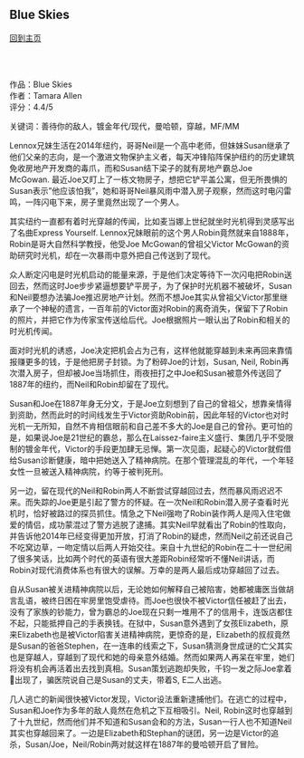 ## Blue Skies
[回到主页](https://boheme130.github.io/Fiction.git.io/)

<br>
<br>

作品：Blue Skies<br>
作者：Tamara Allen<br>
评分：4.4/5<br>

关键词：善待你的敌人，镀金年代/现代，曼哈顿，穿越，MF/MM

Lennox兄妹生活在2014年纽约，哥哥Neil是一个高中老师，但妹妹Susan继承了他们父亲的志向，是一个激进文物保护主义者，每天冲锋陷阵保护纽约的历史建筑免收房地产开发商的毒爪，而和Susan结下梁子的就有房地产霸总Joe McGowan. 最近Joe又盯上了一栋文物房子，想把它铲平盖公寓，但无所畏惧的Susan表示”他应该怕我”，她和哥哥Neil暴风雨中潜入房子观察，然而这时电闪雷鸣，一阵闪电下来，房子里竟然出现了一个男人。

其实纽约一直都有着时光穿越的传闻，比如麦当娜上世纪就坐时光机得到灵感写出了名曲Express Yourself. Lennox兄妹眼前的这个男人Robin竟然就来自1888年，Robin是哥大自然科学教授，他受Joe McGowan的曾祖父Victor McGowan的资助研究时光机，却在一次暴雨中意外把自己传送到了现代。

众人断定闪电是时光机启动的能量来源，于是他们决定等待下一次闪电把Robin送回去，然而这时Joe步步紧逼想要铲平房子，为了保护时光机器不被破坏，Susan和Neil要想办法骗Joe推迟房地产计划。然而不想Joe其实从曾祖父Victor那里继承了一个神秘的遗言，一百年前的Victor面对Robin的离奇消失，保留下了Robin的照片，并把它作为传家宝传送给后代。Joe根据照片一眼认出了Robin和相关的时光机传闻。

面对时光机的诱惑，Joe决定把机会占为己有，这样他就能穿越到未来再回来靠情报赚更多的钱，于是他把房子封锁。为了粉碎Joe的计划，Susan, Neil, Robin再次潜入房子，但却被Joe当场抓住，雨夜扭打之中Joe和Susan被意外传送回了1887年的纽约，而Neil和Robin却留在了现代。

Susan和Joe在1887年身无分文，于是Joe立刻想到了自己的曾祖父，想靠亲情得到资助，然而此时的时间线发生于Victor资助Robin前，因此年轻的Victor也对时光机一无所知，自然不肯相信眼前和自己差不多大的Joe是自己的曾孙。更可怕的是，如果说Joe是21世纪的霸总，那么在Laissez-faire主义盛行、集团几乎不受限制的镀金年代，Victor的手段更加肆无忌惮。第一次见面，起疑心的Victor就假借给Susan诊断健康，暗中把她送入了精神病院。在那个管理混乱的年代，一个年轻女性一旦被送入精神病院，约等于被判死刑。

另一边，留在现代的Neil和Robin两人不断尝试穿越回过去，然而暴风雨迟迟不来。而失踪的Joe更是引起了警方的怀疑。在一次Neil和Robin潜入房子查看时光机时，恰好被路过的探员抓住。情急之下Neil强吻了Robin装作两人是闯入住宅做爱的情侣，成功蒙混过了警方逃脱了逮捕。其实Neil早就看出了Robin的性取向，并告诉他2014年已经变得更加开放，打消了Robin的疑虑，然而Neil之前还说自己不吃窝边草，一吻定情以后两人开始交往。来自十九世纪的Robin在二十一世纪闹了很多笑话，比如两个时代的英语有很大差距Robin经常听不懂Neil讲话，而Robin对现代消费体系也有很大的误解。万幸的是两人最后成功穿越回了过去。

自从Susan被关进精神病院以后，无论她如何解释自己被陷害，她都被庸医当做胡言乱语，被终日困在牢房里饱受虐待。而Joe也很快不被Victor信任被赶了出去，没有了家族的钞能力，曾为霸总的Joe现在只剩一堆用不了的信用卡，连饭店都住不起，只能抵押自己的手表换钱。在狱中，Susan意外遇到了女孩Elizabeth，原来Elizabeth也是被Victor陷害关进精神病院，更惊奇的是，Elizabeth的叔叔竟然是Susan的爸爸Stephen，在一连串的线索之下，Susan猜测身世成谜的亡父其实也是穿越人，穿越到了现代和她的母亲意外结婚。然而如果两人再呆在牢里，她们将没有机会再活着出去找到真相。Susan策划逃跑却失败，千钧一发之际Joe拿着🔫出现了，骗医院说自己是Susan的丈夫，带着S, E二人出逃。

几人逃亡的新闻很快被Victor发现，Victor设法重新逮捕他们。在逃亡的过程中，Susan和Joe作为多年的敌人竟然在危机之下互相吸引。Neil, Robin这时也穿越到了十九世纪，然而他们并不知道和Susan会和的方法，Susan一行人也不知道Neil其实也穿越回来了。一边是Elizabeth和Stephan的谜团，另一边是Victor的追杀，Susan/Joe，Neil/Robin两对就这样在1887年的曼哈顿开启了冒险。
